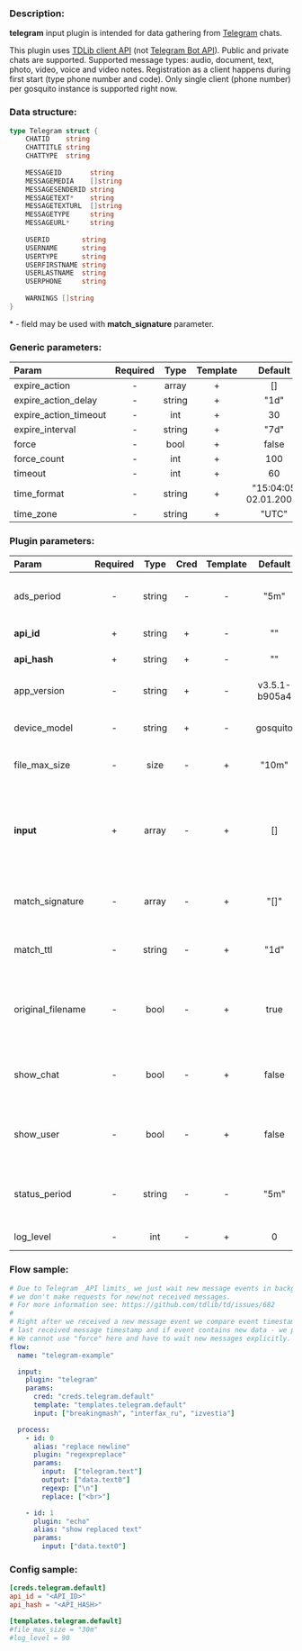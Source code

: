 ### Description:

**telegram** input plugin is intended for data gathering from [Telegram](https://telegram.org/) chats.    
  
This plugin uses [TDLib client API](https://core.telegram.org/tdlib) (not [Telegram Bot API](https://core.telegram.org/bots/api)). Public and private chats are supported. Supported message types: audio, document, text, photo, video, voice and video notes. Registration as a client happens during first start (type phone number and code). Only single client (phone number) per gosquito instance is supported right now.

### Data structure:

```go
type Telegram struct {
    CHATID    string
    CHATTITLE string
    CHATTYPE  string
    
    MESSAGEID       string
    MESSAGEMEDIA    []string
    MESSAGESENDERID string
    MESSAGETEXT*    string
    MESSAGETEXTURL  []string
    MESSAGETYPE     string
    MESSAGEURL*     string
    
    USERID        string
    USERNAME      string
    USERTYPE      string
    USERFIRSTNAME string
    USERLASTNAME  string
    USERPHONE     string
	
    WARNINGS []string
}
```

&ast; - field may be used with **match_signature** parameter.

### Generic parameters:

| Param                 | Required |  Type  | Template |        Default        |
|:----------------------|:--------:|:------:|:--------:|:---------------------:|
| expire_action         |    -     | array  |    +     |          []           |
| expire_action_delay   |    -     | string |    +     |         "1d"          |
| expire_action_timeout |    -     |  int   |    +     |          30           |
| expire_interval       |    -     | string |    +     |         "7d"          |
| force                 |    -     |  bool  |    +     |         false         |
| force_count           |    -     |  int   |    +     |          100          |
| timeout               |    -     |  int   |    +     |          60           |
| time_format           |    -     | string |    +     | "15:04:05 02.01.2006" |
| time_zone             |    -     | string |    +     |         "UTC"         |


### Plugin parameters:

| Param               | Required   | Type     | Cred   | Template   | Default         | Example              | Description                                                                                                  |
| :------------------ | :--------: | :------: | :----: | :--------: | :-------------: | :------------------: | :----------------------------------------------------------------------------------------------------------- |
| ads_period          | -          | string   | -      | -          | "5m"            | "1h"                 | [Sponsored messages](https://core.telegram.org/api/sponsored-messages) receiving interval.                   |
| **api_id**          | +          | string   | +      | -          | ""              | ""                   | [Telegram Apps](https://core.telegram.org/api/obtaining_api_id)                                              |
| **api_hash**        | +          | string   | +      | -          | ""              | ""                   | [Telegram Apps](https://core.telegram.org/api/obtaining_api_id)                                              |
| app_version         | -          | string   | +      | -          | v3.5.1-b905a4   | "0.0.1"              | Custom application version.                                                                                  |
| device_model        | -          | string   | +      | -          | gosquito        | "Redmi Note 42"      | Custom device model.                                                                                         |
| file_max_size       | -          | size     | -      | +          | "10m"           | "1g"                 | Maximum file size for download.                                                                              |
| **input**           | +          | array    | -      | +          | []              | ["breakingmash"]     | List of Telegram chats ("t.me/+" pattern is considered as a private chat).                                   |
| match_signature     | -          | array    | -      | +          | "[]"            | ["source", "time"]   | Match new messages by signature.                                                                             |
| match_ttl           | -          | string   | -      | +          | "1d"            | "24h"                | TTL (Time To Live) for matched signatures.                                                                   |
| original_filename   | -          | bool     | -      | +          | true            | false                | Use original file names with random generated suffix.                                                        |
| show_chat           | -          | bool     | -      | +          | false           | true                 | Show collected chats data in plugin output.                                                                  |
| show_user           | -          | bool     | -      | +          | false           | true                 | Show collected users data in plugin output.                                                                  |
| status_period       | -          | string   | -      | -          | "5m"            | "1h"                 | Show session status in plugin output.                   |
| log_level           | -          | int      | -      | +          | 0               | 90                   | [TDLib Log Level](https://core.telegram.org/tdlib/docs/classtd_1_1td__api_1_1set_log_verbosity_level.html)   |


### Flow sample:

```yaml
# Due to Telegram _API limits_ we just wait new message events in background,
# we don't make requests for new/not received messages.
# For more information see: https://github.com/tdlib/td/issues/682
#
# Right after we received a new message event we compare event timestamp with
# last received message timestamp and if event contains new data - we process new data.
# We cannot use "force" here and have to wait new messages explicitly.
flow:
  name: "telegram-example"

  input:
    plugin: "telegram"
    params:
      cred: "creds.telegram.default"
      template: "templates.telegram.default"
      input: ["breakingmash", "interfax_ru", "izvestia"]

  process:
    - id: 0
      alias: "replace newline"
      plugin: "regexpreplace"
      params:
        input:  ["telegram.text"]
        output: ["data.text0"]
        regexp: ["\n"]
        replace: ["<br>"]

    - id: 1
      plugin: "echo"
      alias: "show replaced text"
      params:
        input: ["data.text0"]

```


### Config sample:

```toml
[creds.telegram.default]
api_id = "<API_ID>"
api_hash = "<API_HASH>"

[templates.telegram.default]
#file_max_size = "30m"
#log_level = 90
```


